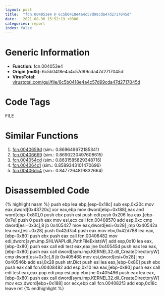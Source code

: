 ```yaml
---
layout: post
title:  "fcn.004053e4 @ 6c5b0418e4a4c57d99cda47d2717045d"
date:   2021-08-30 15:52:19 +0300
categories: report
index: false
---
```


# Generic Information
- **Function:** fcn.004053e4
- **Origin (md5):** 6c5b0418e4a4c57d99cda47d2717045d
- **VirusTotal:** [virustotal.com/gui/file/6c5b0418e4a4c57d99cda47d2717045d][virustotal_ref]

# Code Tags
<span class="tag" id="FILE">FILE</span>


# Similar Functions

1. [fcn.0040659d][similar_1_ref] (sim.: 0.869649672185341)
2. [fcn.00406669][similar_2_ref] (sim.: 0.8690230497608615)
3. [fcn.004054cd][similar_3_ref] (sim.: 0.8631585829348716)
4. [fcn.004064c1][similar_4_ref] (sim.: 0.8589343101470696)
5. [fcn.00406dc4][similar_5_ref] (sim.: 0.8477264819832664)


# Disassembled Code

{% highlight nasm %}
push ebp
lea ebp,[esp-0x18c]
sub esp,0x20c
mov eax,dword[0x43720c]
xor eax,ebp
mov dword[ebp+0x188],eax
and word[ebp-0x80],0
push ebx
push esi
push edi
push 0x206
lea eax,[ebp-0x7e]
push 0
push eax
mov esi,ecx
call fcn.00408570
add esp,0xc
cmp dword[esi+0x3c],8
jb 0x405427
mov eax,dword[esi+0x28]
jmp 0x40542a
lea eax,[esi+0x28]
push 0x42d7a4
push eax
mov ebx,0x42d788
lea eax,[ebp-0x80]
push ebx
push eax
call fcn.00408482
mov edi,dword[sym.imp.SHLWAPI.dll_PathFileExistsW]
add esp,0x10
lea eax,[ebp-0x80]
push eax
call edi
test eax,eax
jne 0x40545d
push eax
lea eax,[ebp-0x80]
push eax
call dword[sym.imp.KERNEL32.dll_CreateDirectoryW]
cmp dword[esi+0x3c],8
jb 0x405468
mov esi,dword[esi+0x28]
jmp 0x40546b
add esi,0x28
push str.Dict
push esi
lea eax,[ebp-0x80]
push ebx
push eax
call fcn.00408482
add esp,0x10
lea eax,[ebp-0x80]
push eax
call edi
test eax,eax
pop edi
pop esi
pop ebx
jne 0x405496
push eax
lea eax,[ebp-0x80]
push eax
call dword[sym.imp.KERNEL32.dll_CreateDirectoryW]
mov ecx,dword[ebp+0x188]
xor ecx,ebp
call fcn.004082f3
add ebp,0x18c
leave 
ret 
{% endhighlight %}


[similar_1_ref]: /report/fcn.0040659d@6c5b0418e4a4c57d99cda47d2717045d
[similar_2_ref]: /report/fcn.00406669@6c5b0418e4a4c57d99cda47d2717045d
[similar_3_ref]: /report/fcn.004054cd@6c5b0418e4a4c57d99cda47d2717045d
[similar_4_ref]: /report/fcn.004064c1@6c5b0418e4a4c57d99cda47d2717045d
[similar_5_ref]: /report/fcn.00406dc4@6c5b0418e4a4c57d99cda47d2717045d
[virustotal_ref]: https://www.virustotal.com/gui/file/6c5b0418e4a4c57d99cda47d2717045d
